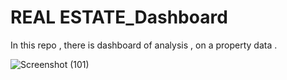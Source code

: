 # REAL ESTATE_Dashboard
In this repo , there is dashboard of analysis , on a property data .

![Screenshot (101)](https://user-images.githubusercontent.com/73948351/211190632-3e4738be-b996-4664-94a4-6fba9e9b118d.png)
